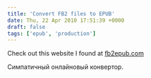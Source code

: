 ```yaml
---
title: 'Convert FB2 files to EPUB'
date: Thu, 22 Apr 2010 17:51:39 +0000
draft: false
tags: ['epub', 'production']
---
```


Check out this website I found at [fb2epub.com](http://fb2epub.com/)

Симпатичный онлайновый конвертор.